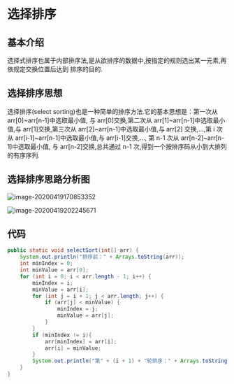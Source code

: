 # 选择排序

## 基本介绍

选择式排序也属于内部排序法,是从欲排序的数据中,按指定的规则选出某一元素,再依规定交换位置后达到 排序的目的.

## 选择排序思想

选择排序(select sorting)也是一种简单的排序方法.它的基本思想是：第一次从 arr[0]~arr[n-1]中选取最小值, 与 arr[0]交换,第二次从 arr[1]~arr[n-1]中选取最小值,与 arr[1]交换,第三次从 arr[2]~arr[n-1]中选取最小值,与 arr[2] 交换,…,第 i 次从 arr[i-1]~arr[n-1]中选取最小值,与 arr[i-1]交换,…, 第 n-1 次从 arr[n-2]~arr[n-1]中选取最小值, 与 arr[n-2]交换,总共通过 n-1 次,得到一个按排序码从小到大排列的有序序列.

## 选择排序思路分析图

![image-20200419170853352](https://gitee.com/AlanLee97/assert/raw/master/note_images/20200419202105-220066.png)

![image-20200419202245671](https://gitee.com/AlanLee97/assert/raw/master/note_images/20200419202250-101512.png)

## 代码

```java
public static void selectSort(int[] arr) {
    System.out.println("排序前：" + Arrays.toString(arr));
    int minIndex = 0;
    int minValue = arr[0];
    for (int i = 0; i < arr.length - 1; i++) {
        minIndex = i;
        minValue = arr[i];
        for (int j = i + 1; j < arr.length; j++) {
            if (arr[j] < minValue) {
                minIndex = j;
                minValue = arr[j];
            }
        }
        if (minIndex != i){
            arr[minIndex] = arr[i];
            arr[i] = minValue;
        }
        System.out.println("第" + (i + 1) + "轮排序：" + Arrays.toString(arr));
    }
}
```



